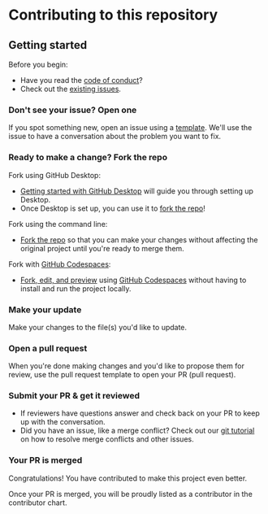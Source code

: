 # Contributing to this repository <!-- omit in toc -->

## Getting started <!-- omit in toc -->

Before you begin:

- Have you read the [code of conduct](https://github.com/exTerEX/sudoku/blob/main/.github/CODE_OF_CONDUCT.md)?
- Check out the [existing issues](https://github.com/github/sudoku/issues).

### Don't see your issue? Open one

If you spot something new, open an issue using a [template](https://github.com/github/sudoku/issues/new/choose). We'll use the issue to have a conversation about the problem you want to fix.

### Ready to make a change? Fork the repo

Fork using GitHub Desktop:

- [Getting started with GitHub Desktop](https://docs.github.com/en/desktop/installing-and-configuring-github-desktop/getting-started-with-github-desktop) will guide you through setting up Desktop.
- Once Desktop is set up, you can use it to [fork the repo](https://docs.github.com/en/desktop/contributing-and-collaborating-using-github-desktop/cloning-and-forking-repositories-from-github-desktop)!

Fork using the command line:

- [Fork the repo](https://docs.github.com/en/github/getting-started-with-github/fork-a-repo#fork-an-example-repository) so that you can make your changes without affecting the original project until you're ready to merge them.

Fork with [GitHub Codespaces](https://github.com/features/codespaces):

- [Fork, edit, and preview](https://docs.github.com/en/free-pro-team@latest/github/developing-online-with-codespaces/creating-a-codespace) using [GitHub Codespaces](https://github.com/features/codespaces) without having to install and run the project locally.

### Make your update

Make your changes to the file(s) you'd like to update.

### Open a pull request

When you're done making changes and you'd like to propose them for review, use the pull request template to open your PR (pull request).

### Submit your PR & get it reviewed

- If reviewers have questions answer and check back on your PR to keep up with the conversation.
- Did you have an issue, like a merge conflict? Check out our [git tutorial](https://lab.github.com/githubtraining/managing-merge-conflicts) on how to resolve merge conflicts and other issues.

### Your PR is merged

Congratulations! You have contributed to make this project even better.

Once your PR is merged, you will be proudly listed as a contributor in the contributor chart.
